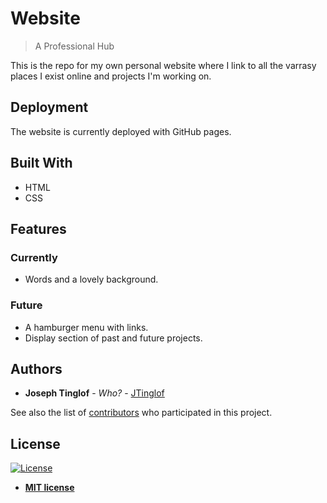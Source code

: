# Website

> A Professional Hub 

This is the repo for my own personal website where I link to all the varrasy places I exist online and projects I'm working on. 

## Deployment

The website is currently deployed with GitHub pages.

## Built With

* HTML
* CSS

## Features

### Currently 

* Words and a lovely background. 

### Future

* A hamburger menu with links.
* Display section of past and future projects.

## Authors

* **Joseph Tinglof** - *Who?* - [JTinglof](https://github.com/JTinglof)

See also the list of [contributors](https://github.com/your/project/contributors) who participated in this project.

## License

[![License](http://img.shields.io/:license-mit-blue.svg?style=flat-square)](http://badges.mit-license.org)

- **[MIT license](http://opensource.org/licenses/mit-license.php)**
